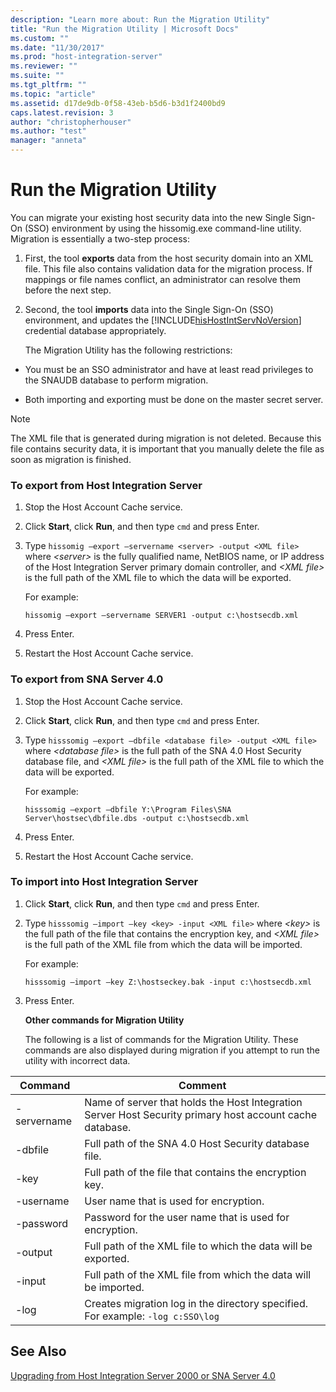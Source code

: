 ```yaml
---
description: "Learn more about: Run the Migration Utility"
title: "Run the Migration Utility | Microsoft Docs"
ms.custom: ""
ms.date: "11/30/2017"
ms.prod: "host-integration-server"
ms.reviewer: ""
ms.suite: ""
ms.tgt_pltfrm: ""
ms.topic: "article"
ms.assetid: d17de9db-0f58-43eb-b5d6-b3d1f2400bd9
caps.latest.revision: 3
author: "christopherhouser"
ms.author: "test"
manager: "anneta"
---
```

# Run the Migration Utility
You can migrate your existing host security data into the new Single Sign-On (SSO) environment by using the hissomig.exe command-line utility. Migration is essentially a two-step process:  
  
1. First, the tool **exports** data from the host security domain into an XML file. This file also contains validation data for the migration process. If mappings or file names conflict, an administrator can resolve them before the next step.  
  
2. Second, the tool **imports** data into the Single Sign-On (SSO) environment, and updates the [!INCLUDE[hisHostIntServNoVersion](../includes/hishostintservnoversion-md.md)] credential database appropriately.  
  
   The Migration Utility has the following restrictions:  
  
-   You must be an SSO administrator and have at least read privileges to the SNAUDB database to perform migration.  
  
-   Both importing and exporting must be done on the master secret server.  
  
> [!NOTE]
>  The XML file that is generated during migration is not deleted. Because this file contains security data, it is important that you manually delete the file as soon as migration is finished.  
  
### To export from Host Integration Server  
  
1.  Stop the Host Account Cache service.  
  
2.  Click **Start**, click **Run**, and then type `cmd` and press Enter.  
  
3.  Type `hissomig –export –servername <server> -output <XML file>` where *\<server>* is the fully qualified name, NetBIOS name, or IP address of the Host Integration Server primary domain controller, and *\<XML file>* is the full path of the XML file to which the data will be exported.  
  
     For example:  
  
     `hissomig –export –servername SERVER1 -output c:\hostsecdb.xml`  
  
4.  Press Enter.  
  
5.  Restart the Host Account Cache service.  
  
### To export from SNA Server 4.0  
  
1.  Stop the Host Account Cache service.  
  
2.  Click **Start**, click **Run**, and then type `cmd` and press Enter.  
  
3.  Type `hisssomig –export –dbfile <database file> -output <XML file>` where *\<database file>* is the full path of the SNA 4.0 Host Security database file, and *\<XML file>* is the full path of the XML file to which the data will be exported.  
  
     For example:  
  
     `hisssomig –export –dbfile Y:\Program Files\SNA Server\hostsec\dbfile.dbs -output c:\hostsecdb.xml`  
  
4.  Press Enter.  
  
5.  Restart the Host Account Cache service.  
  
### To import into Host Integration Server  
  
1. Click **Start**, click **Run**, and then type `cmd` and press Enter.  
  
2. Type `hisssomig –import –key <key> -input <XML file>` where *\<key>* is the full path of the file that contains the encryption key, and *\<XML file>* is the full path of the XML file from which the data will be imported.  
  
    For example:  
  
    `hisssomig –import –key Z:\hostseckey.bak -input c:\hostsecdb.xml`  
  
3. Press Enter.  
  
   **Other commands for Migration Utility**  
  
   The following is a list of commands for the Migration Utility. These commands are also displayed during migration if you attempt to run the utility with incorrect data.  
  
|Command|Comment|  
|-------------|-------------|  
|-servername|Name of server that holds the Host Integration Server Host Security primary host account cache database.|  
|-dbfile|Full path of the SNA 4.0 Host Security database file.|  
|-key|Full path of the file that contains the encryption key.|  
|-username|User name that is used for encryption.|  
|-password|Password for the user name that is used for encryption.|  
|-output|Full path of the XML file to which the data will be exported.|  
|-input|Full path of the XML file from which the data will be imported.|  
|-log|Creates migration log in the directory specified. For example: `-log c:SSO\log`|  
  
## See Also  
 [Upgrading from Host Integration Server 2000 or SNA Server 4.0](../esso/upgrading-from-host-integration-server-2000-or-sna-server-4-0.md)
